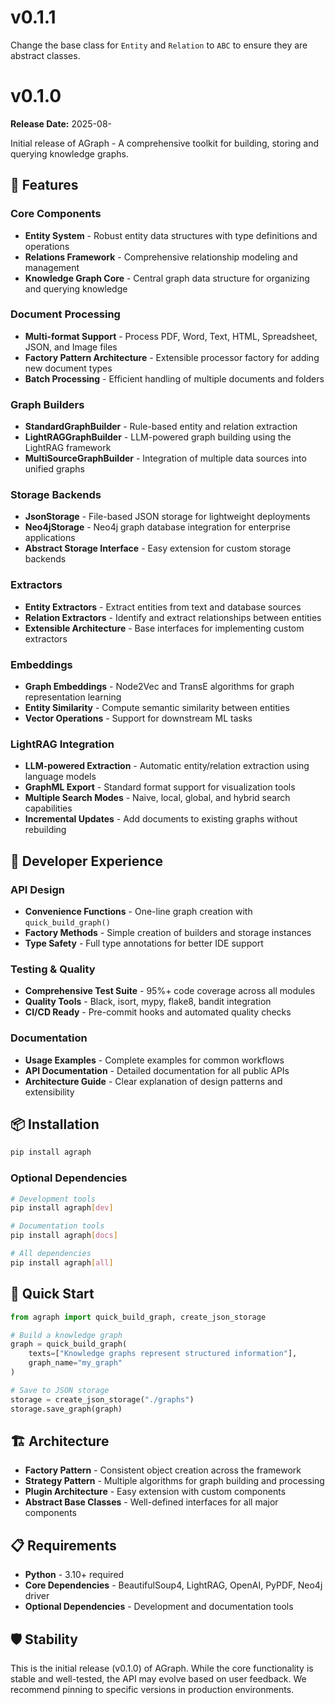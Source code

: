 # v0.1.1
Change the base class for `Entity` and `Relation` to `ABC` to ensure they are abstract classes.


# v0.1.0

**Release Date:** 2025-08-

Initial release of AGraph - A comprehensive toolkit for building, storing and querying knowledge graphs.

## 🌟 Features

### Core Components
- **Entity System** - Robust entity data structures with type definitions and operations
- **Relations Framework** - Comprehensive relationship modeling and management
- **Knowledge Graph Core** - Central graph data structure for organizing and querying knowledge

### Document Processing
- **Multi-format Support** - Process PDF, Word, Text, HTML, Spreadsheet, JSON, and Image files
- **Factory Pattern Architecture** - Extensible processor factory for adding new document types
- **Batch Processing** - Efficient handling of multiple documents and folders

### Graph Builders
- **StandardGraphBuilder** - Rule-based entity and relation extraction
- **LightRAGGraphBuilder** - LLM-powered graph building using the LightRAG framework
- **MultiSourceGraphBuilder** - Integration of multiple data sources into unified graphs

### Storage Backends
- **JsonStorage** - File-based JSON storage for lightweight deployments
- **Neo4jStorage** - Neo4j graph database integration for enterprise applications
- **Abstract Storage Interface** - Easy extension for custom storage backends

### Extractors
- **Entity Extractors** - Extract entities from text and database sources
- **Relation Extractors** - Identify and extract relationships between entities
- **Extensible Architecture** - Base interfaces for implementing custom extractors

### Embeddings
- **Graph Embeddings** - Node2Vec and TransE algorithms for graph representation learning
- **Entity Similarity** - Compute semantic similarity between entities
- **Vector Operations** - Support for downstream ML tasks

### LightRAG Integration
- **LLM-powered Extraction** - Automatic entity/relation extraction using language models
- **GraphML Export** - Standard format support for visualization tools
- **Multiple Search Modes** - Naive, local, global, and hybrid search capabilities
- **Incremental Updates** - Add documents to existing graphs without rebuilding

## 🔧 Developer Experience

### API Design
- **Convenience Functions** - One-line graph creation with `quick_build_graph()`
- **Factory Methods** - Simple creation of builders and storage instances
- **Type Safety** - Full type annotations for better IDE support

### Testing & Quality
- **Comprehensive Test Suite** - 95%+ code coverage across all modules
- **Quality Tools** - Black, isort, mypy, flake8, bandit integration
- **CI/CD Ready** - Pre-commit hooks and automated quality checks

### Documentation
- **Usage Examples** - Complete examples for common workflows
- **API Documentation** - Detailed documentation for all public APIs
- **Architecture Guide** - Clear explanation of design patterns and extensibility

## 📦 Installation

```bash
pip install agraph
```

### Optional Dependencies

```bash
# Development tools
pip install agraph[dev]

# Documentation tools
pip install agraph[docs]

# All dependencies
pip install agraph[all]
```

## 🚀 Quick Start

```python
from agraph import quick_build_graph, create_json_storage

# Build a knowledge graph
graph = quick_build_graph(
    texts=["Knowledge graphs represent structured information"],
    graph_name="my_graph"
)

# Save to JSON storage
storage = create_json_storage("./graphs")
storage.save_graph(graph)
```

## 🏗️ Architecture

- **Factory Pattern** - Consistent object creation across the framework
- **Strategy Pattern** - Multiple algorithms for graph building and processing
- **Plugin Architecture** - Easy extension with custom components
- **Abstract Base Classes** - Well-defined interfaces for all major components

## 📋 Requirements

- **Python** - 3.10+ required
- **Core Dependencies** - BeautifulSoup4, LightRAG, OpenAI, PyPDF, Neo4j driver
- **Optional Dependencies** - Development and documentation tools

## 🛡️ Stability

This is the initial release (v0.1.0) of AGraph. While the core functionality is stable and well-tested, the API may evolve based on user feedback. We recommend pinning to specific versions in production environments.
